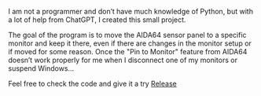 I am not a programmer and don’t have much knowledge of Python, but with a lot of help from ChatGPT, I created this small project.

The goal of the program is to move the AIDA64 sensor panel to a specific monitor and keep it there, even if there are changes in the monitor setup or if moved for some reason. Once the "Pin to Monitor" feature from AIDA64 doesn’t work properly for me when I disconnect one of my monitors or suspend Windows...

Feel free to check the code and give it a try
[Release](https://github.com/Nitinh0/MoveSensorPanel/releases/tag/v1.0)
